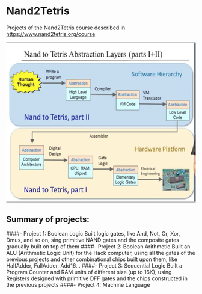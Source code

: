 # Nand2Tetris
Projects of the Nand2Tetris course described in https://www.nand2tetris.org/course

![](images/roadmap.png)


## Summary of projects:
####- Project 1: Boolean Logic
Built logic gates, like And, Not, Or, Xor, Dmux, and so on, sing primitive NAND gates and the composite gates gradually built on top of them
####- Project 2: Boolean Arithmetic
Built an ALU (Arithmetic Logic Unit) for the Hack computer, using all the gates of the previous projects and other combinational chips built upon them, like HalfAdder, FullAdder, Add16...
####- Project 3: Sequential Logic
Built a Program Counter and RAM units of different size (up to 16K), using Registers designed with primitive DFF gates and the chips constructed in the previous projects
####- Project 4: Machine Language
